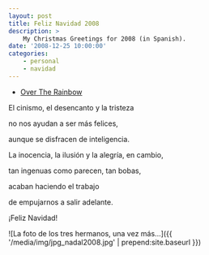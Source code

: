 ```yaml
---
layout: post
title: Feliz Navidad 2008
description: >
    My Christmas Greetings for 2008 (in Spanish).
date: '2008-12-25 10:00:00'
categories:
    - personal
    - navidad
---
```


  * <a href="{{ '/media/audio/mp3_overtherainbow2.mp3' | prepend:site.baseurl}}">Over The Rainbow</a>

El cinismo, el desencanto y la tristeza

no nos ayudan a ser más felices,

aunque se disfracen de inteligencia.

La inocencia, la ilusión y la alegría, en cambio,

tan ingenuas como parecen, tan bobas,

acaban haciendo el trabajo

de empujarnos a salir adelante.

¡Feliz Navidad!

![La foto de los tres hermanos, una vez más...]({{ '/media/img/jpg_nadal2008.jpg' | prepend:site.baseurl }})



